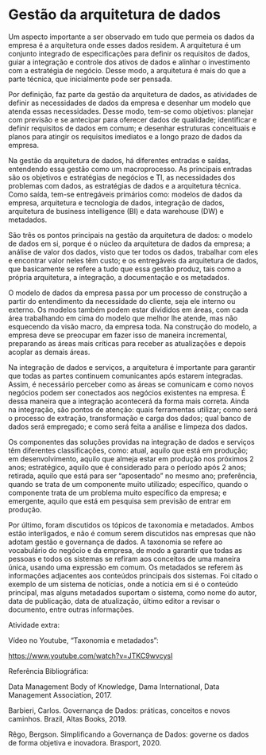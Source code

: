 # Gestão da arquitetura de dados

Um aspecto importante a ser observado em tudo que permeia os dados da empresa é a arquitetura onde esses dados residem. A arquitetura é um conjunto integrado de especificações para definir os requisitos de dados, guiar a integração e controle dos ativos de dados e alinhar o investimento com a estratégia de negócio. Desse modo, a arquitetura é mais do que a parte técnica, que inicialmente pode ser pensada.

Por definição, faz parte da gestão da arquitetura de dados, as atividades de definir as necessidades de dados da empresa e desenhar um modelo que atenda essas necessidades. Desse modo, tem-se como objetivos: planejar com previsão e se antecipar para oferecer dados de qualidade; identificar e definir requisitos de dados em comum; e desenhar estruturas conceituais e planos para atingir os requisitos imediatos e a longo prazo de dados da empresa.

Na gestão da arquitetura de dados, há diferentes entradas e saídas, entendendo essa gestão como um macroprocesso. As principais entradas são os objetivos e estratégias de negócios e TI, as necessidades dos problemas com dados, as estratégias de dados e a arquitetura técnica. Como saída, tem-se entregáveis primários como: modelos de dados da empresa, arquitetura e tecnologia de dados, integração de dados, arquitetura de business intelligence (BI) e data warehouse (DW) e metadados.

São três os pontos principais na gestão da arquitetura de dados: o modelo de dados em si, porque é o núcleo da arquitetura de dados da empresa; a análise de valor dos dados, visto que ter todos os dados, trabalhar com eles e encontrar valor neles têm custo; e os entregáveis da arquitetura de dados, que basicamente se refere a tudo que essa gestão produz, tais como a própria arquitetura, a integração, a documentação e os metadados.

O modelo de dados da empresa passa por um processo de construção a partir do entendimento da necessidade do cliente, seja ele interno ou externo. Os modelos também podem estar divididos em áreas, com cada área trabalhando em cima do modelo que melhor lhe atende, mas não esquecendo da visão macro, da empresa toda. Na construção do modelo, a empresa deve se preocupar em fazer isso de maneira incremental, preparando as áreas mais críticas para receber as atualizações e depois acoplar as demais áreas.

Na integração de dados e serviços, a arquitetura é importante para garantir que todas as partes continuem comunicantes após estarem integradas. Assim, é necessário perceber como as áreas se comunicam e como novos negócios podem ser conectados aos negócios existentes na empresa. É dessa maneira que a integração acontecerá da forma mais correta. Ainda na integração, são pontos de atenção: quais ferramentas utilizar; como será o processo de extração, transformação e carga dos dados; qual banco de dados será empregado; e como será feita a análise e limpeza dos dados.

Os componentes das soluções providas na integração de dados e serviços têm diferentes classificações, como: atual, aquilo que está em produção; em desenvolvimento, aquilo que almeja estar em produção nos próximos 2 anos; estratégico, aquilo que é considerado para o período após 2 anos; retirada, aquilo que está para ser “aposentado” no mesmo ano; preferência, quando se trata de um componente muito utilizado; específico, quando o componente trata de um problema muito específico da empresa; e emergente, aquilo que está em pesquisa sem previsão de entrar em produção.

Por último, foram discutidos os tópicos de taxonomia e metadados. Ambos estão interligados, e não é comum serem discutidos nas empresas que não adotam gestão e governança de dados. A taxonomia se refere ao vocabulário do negócio e da empresa, de modo a garantir que todas as pessoas e todos os sistemas se refiram aos conceitos de uma maneira única, usando uma expressão em comum. Os metadados se referem às informações adjacentes aos conteúdos principais dos sistemas. Foi citado o exemplo de um sistema de notícias, onde a notícia em si é o conteúdo principal, mas alguns metadados suportam o sistema, como nome do autor, data de publicação, data de atualização, último editor a revisar o documento, entre outras informações.

 

 

Atividade extra:

Vídeo no Youtube, “Taxonomia e metadados”:

https://www.youtube.com/watch?v=JTKC9wvcysI

 

 

Referência Bibliográfica:

Data Management Body of Knowledge, Dama International, Data Management Association, 2017.

Barbieri, Carlos. Governança de Dados: práticas, conceitos e novos caminhos. Brazil, Altas Books, 2019.

Rêgo, Bergson. Simplificando a Governança de Dados: governe os dados de forma objetiva e inovadora. Brasport, 2020.

